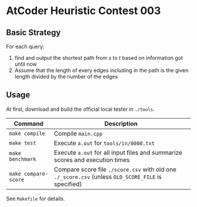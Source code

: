 # AtCoder Heuristic Contest 003

## Basic Strategy

For each query:
1. find and output the shortest path from _s_ to _t_ based on information got until now
2. Assume that the length of every edges including in the path is the given length divided by the number of the edges

## Usage

At first, download and build the official local tester in `./tools`.

| Command | Description |
|----|----|
| `make compile` | Compile `main.cpp` |
| `make test` | Execute `a.out` for `tools/in/0000.txt` |
| `make benchmark` | Execute `a.out` for all input files and summarize scores and execution times |
| `make compare-score` | Compare score file `./score.csv` with old one `./_score.csv` (unless `OLD_SCORE_FILE` is specified) |

See `Makefile` for details.
